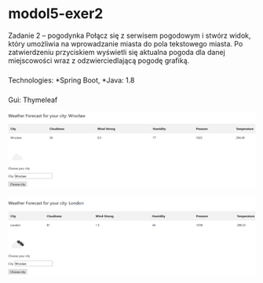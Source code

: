 # modol5-exer2
Zadanie 2 – pogodynka
Połącz się z serwisem pogodowym i stwórz widok, który umożliwia na wprowadzanie miasta do pola tekstowego miasta. 
Po zatwierdzeniu przyciskiem wyświetli się aktualna pogoda dla danej miejscowości wraz z odzwierciedlającą pogodę grafiką.

###
Technologies:
*Spring Boot,
*Java: 1.8

#####
Gui:
Thymeleaf


![snapshot](https://github.com/Iwona007/modol5-exer2/blob/feature1/snapshot/Weather-frontend.PNG)

![snapshot](https://github.com/Iwona007/modol5-exer2/blob/feature1/snapshot/WeatherForLondon.PNG)

